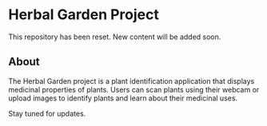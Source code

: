 # Herbal Garden Project

This repository has been reset. New content will be added soon.

## About

The Herbal Garden project is a plant identification application that displays medicinal properties of plants. Users can scan plants using their webcam or upload images to identify plants and learn about their medicinal uses.

Stay tuned for updates. 